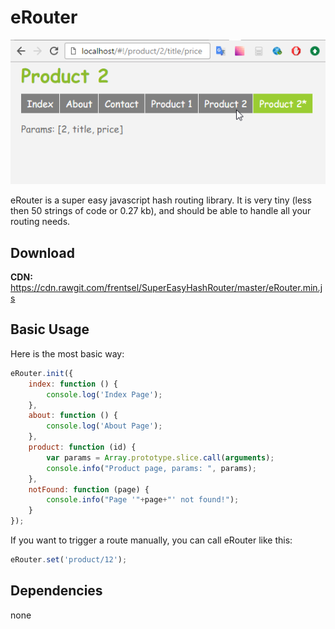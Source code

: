 # eRouter

![Preview](/preview.png)

eRouter is a super easy javascript hash routing library. 
It is very tiny (less then 50 strings of code or 0.27 kb), and should be able to handle all your routing needs.

## Download
**CDN:** https://cdn.rawgit.com/frentsel/SuperEasyHashRouter/master/eRouter.min.js

## Basic Usage

Here is the most basic way:

```javascript
eRouter.init({
    index: function () {
        console.log('Index Page');
    },
    about: function () {
        console.log('About Page');
    },
    product: function (id) {
        var params = Array.prototype.slice.call(arguments);
        console.info("Product page, params: ", params);
    },
    notFound: function (page) {
        console.info("Page '"+page+"' not found!");
    }
});
```

If you want to trigger a route manually, you can call eRouter like this:

```javascript
eRouter.set('product/12');
```

## Dependencies

none
